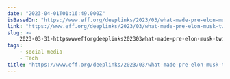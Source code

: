 ```yaml
---
date: "2023-04-01T01:16:49.000Z"
isBasedOn: "https://www.eff.org/deeplinks/2023/03/what-made-pre-elon-musk-twitter-relevant"
link: "https://www.eff.org/deeplinks/2023/03/what-made-pre-elon-musk-twitter-relevant"
slug: >-
    2023-03-31-httpswwwefforgdeeplinks202303what-made-pre-elon-musk-twitter-relevant
tags:
    - social media
    - Tech
title: "https://www.eff.org/deeplinks/2023/03/what-made-pre-elon-musk-twitter-relevant"
---
```

